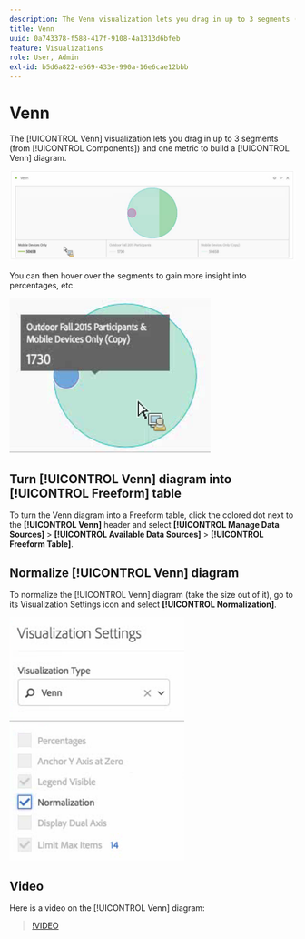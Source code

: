 ```yaml
---
description: The Venn visualization lets you drag in up to 3 segments (from Components) and one metric to build a Venn diagram.
title: Venn
uuid: 0a743378-f588-417f-9108-4a1313d6bfeb
feature: Visualizations
role: User, Admin
exl-id: b5d6a822-e569-433e-990a-16e6cae12bbb
---
```

# Venn

The [!UICONTROL Venn] visualization lets you drag in up to 3 segments (from [!UICONTROL Components]) and one metric to build a [!UICONTROL Venn] diagram.

 ![](assets/venn.png)

You can then hover over the segments to gain more insight into percentages, etc.

![](assets/venn_hover.png)

## Turn [!UICONTROL Venn] diagram into [!UICONTROL Freeform] table

To turn the Venn diagram into a Freeform table, click the colored dot next to the **[!UICONTROL Venn]** header and select **[!UICONTROL Manage Data Sources]** > **[!UICONTROL Available Data Sources]** > **[!UICONTROL Freeform Table]**.

## Normalize [!UICONTROL Venn] diagram

To normalize the [!UICONTROL Venn] diagram (take the size out of it), go to its Visualization Settings icon and select **[!UICONTROL Normalization]**.

![](assets/normalization.png)

## Video

Here is a video on the [!UICONTROL Venn] diagram:

>[!VIDEO](https://video.tv.adobe.com/v/335798/?quality=12)
